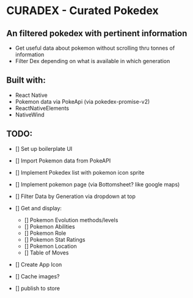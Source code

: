 # CURADEX - Curated Pokedex

## An filtered pokedex with pertinent information

- Get useful data about pokemon without scrolling thru tonnes of information
- Filter Dex depending on what is available in which generation

## Built with:

- React Native
- Pokemon data via PokeApi (via pokedex-promise-v2)
- ReactNativeElements
- NativeWind

## TODO:

- [] Set up boilerplate UI
- [] Import Pokemon data from PokeAPI
- [] Implement Pokedex list with pokemon icon sprite
- [] Implement pokemon page (via Bottomsheet? like google maps)

- [] Filter Data by Generation via dropdown at top
- [] Get and display:

  - [] Pokemon Evolution methods/levels
  - [] Pokemon Abilities
  - [] Pokemon Role
  - [] Pokemon Stat Ratings
  - [] Pokemon Location
  - [] Table of Moves

- [] Create App Icon
- [] Cache images?
- [] publish to store
